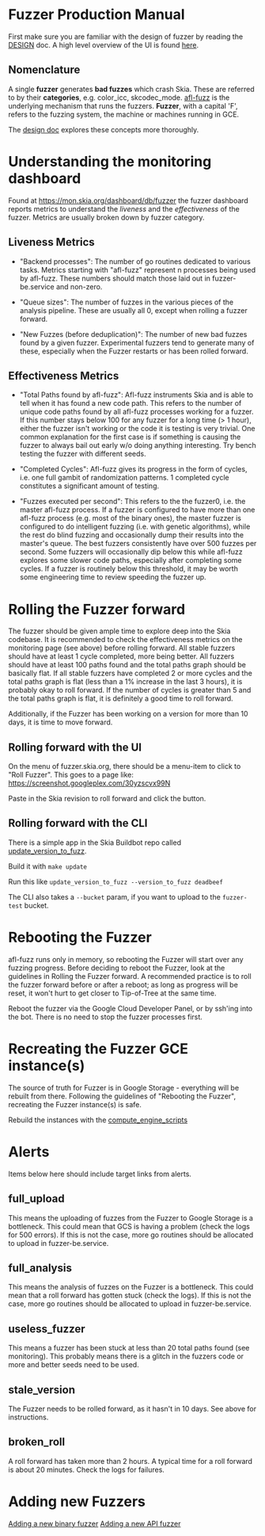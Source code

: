 Fuzzer Production Manual
========================

First make sure you are familiar with the design of fuzzer by reading the
[DESIGN](./DESIGN.md) doc.
A high level overview of the UI is found [here](https://docs.google.com/document/d/1FZZnfEXzuNcjshveX1R35Lp-96-iLJWibNYZ7_WgZjg/edit).

Nomenclature
------------

A single **fuzzer** generates **bad fuzzes** which crash Skia.
These are referred to by their **categories**, e.g. color_icc, skcodec_mode.
[afl-fuzz](http://lcamtuf.coredump.cx/afl/) is the underlying mechanism that runs the fuzzers.
**Fuzzer**, with a capital 'F', refers to the fuzzing system, the machine or machines running in GCE.

The [design doc](./DESIGN.md) explores these concepts more thoroughly.

Understanding the monitoring dashboard
======================================

Found at https://mon.skia.org/dashboard/db/fuzzer the fuzzer dashboard reports metrics to understand the *liveness* and the *effectiveness* of the fuzzer.
Metrics are usually broken down by fuzzer category.

Liveness Metrics
----------------

 - "Backend processes": The number of go routines dedicated to various tasks.
Metrics starting with "afl-fuzz" represent n processes being used by afl-fuzz.
These numbers should match those laid out in fuzzer-be.service and non-zero.

 - "Queue sizes": The number of fuzzes in the various pieces of the analysis pipeline.
These are usually all 0, except when rolling a fuzzer forward.

 - "New Fuzzes (before deduplication)": The number of new bad fuzzes found by a given fuzzer.
Experimental fuzzers tend to generate many of these, especially when the Fuzzer restarts or has been rolled forward.


Effectiveness Metrics
---------------------

- "Total Paths found by afl-fuzz": Afl-fuzz instruments Skia and is able to tell when it has found a new code path.
This refers to the number of unique code paths found by all afl-fuzz processes working for a fuzzer.
If this number stays below 100 for any fuzzer for a long time (> 1 hour), either the fuzzer isn't working or the code it is testing is very trivial.
One common explanation for the first case is if something is causing the fuzzer to always bail out early w/o doing anything interesting.
Try bench testing the fuzzer with different seeds.

- "Completed Cycles": Afl-fuzz gives its progress in the form of cycles, i.e. one full gambit of randomization patterns.
1 completed cycle constitutes a significant amount of testing.

- "Fuzzes executed per second": This refers to the the fuzzer0, i.e. the master afl-fuzz process.
If a fuzzer is configured to have more than one afl-fuzz process (e.g. most of the binary ones), the master fuzzer is configured to do intelligent fuzzing (i.e. with genetic algorithms),
while the rest do blind fuzzing and occasionally dump their results into the master's queue.
The best fuzzers consistently have over 500 fuzzes per second.
Some fuzzers will occasionally dip below this while afl-fuzz explores some slower code paths, especially after completing some cycles.
If a fuzzer is routinely below this threshold, it may be worth some engineering time to review speeding the fuzzer up.


Rolling the Fuzzer forward
======================================

The fuzzer should be given ample time to explore deep into the Skia codebase.
It is recommended to check the effectiveness metrics on the monitoring page (see above) before rolling forward.
All stable fuzzers should have at least 1 cycle completed, more being better.
All fuzzers should have at least 100 paths found and the total paths graph should be basically flat.
If all stable fuzzers have completed 2 or more cycles and the total paths graph is flat (less than a 1% increase in the last 3 hours), it is probably okay to roll forward.
If the number of cycles is greater than 5 and the total paths graph is flat, it is definitely a good time to roll forward.

Additionally, if the Fuzzer has been working on a version for more than 10 days, it is time to move forward.

Rolling forward with the UI
--------------
On the menu of fuzzer.skia.org, there should be a menu-item to click to "Roll Fuzzer".
This goes to a page like:
https://screenshot.googleplex.com/30yzscvx99N

Paste in the Skia revision to roll forward and click the button.

Rolling forward with the CLI
---------------
There is a simple app in the Skia Buildbot repo called [update_version_to_fuzz](https://github.com/google/skia-buildbot/blob/d4feb7c69fecb31f6a5d97786637cfe794f3b356/fuzzer/go/update_version_to_fuzz/main.go).

Build it with `make update`

Run this like `update_version_to_fuzz --version_to_fuzz deadbeef`

The CLI also takes a `--bucket` param, if you want to upload to the `fuzzer-test` bucket.


Rebooting the Fuzzer
====================
afl-fuzz runs only in memory, so rebooting the Fuzzer will start over any fuzzing progress.
Before deciding to reboot the Fuzzer, look at the guidelines in Rolling the Fuzzer forward.
A recommended practice is to roll the fuzzer forward before or after a reboot; as long as progress will be reset, it won't hurt to get closer to Tip-of-Tree at the same time.

Reboot the fuzzer via the Google Cloud Developer Panel, or by ssh'ing into the bot.
There is no need to stop the fuzzer processes first.

Recreating the Fuzzer GCE instance(s)
=====================================
The source of truth for Fuzzer is in Google Storage - everything will be rebuilt from there.
Following the guidelines of "Rebooting the Fuzzer", recreating the Fuzzer instance(s) is safe.

Rebuild the instances with the [compute_engine_scripts](https://github.com/google/skia-buildbot/tree/d4feb7c69fecb31f6a5d97786637cfe794f3b356/compute_engine_scripts/fuzzer)

Alerts
======

Items below here should include target links from alerts.

full_upload
-----------
This means the uploading of fuzzes from the Fuzzer to Google Storage is a bottleneck.
This could mean that GCS is having a problem (check the logs for 500 errors).
If this is not the case, more go routines should be allocated to upload in fuzzer-be.service.

full_analysis
-------------
This means the analysis of fuzzes on the Fuzzer is a bottleneck.
This could mean that a roll forward has gotten stuck (check the logs).
If this is not the case, more go routines should be allocated to upload in fuzzer-be.service.

useless_fuzzer
--------------
This means a fuzzer has been stuck at less than 20 total paths found (see monitoring).
This probably means there is a glitch in the fuzzers code or more and better seeds need to be used.

stale_version
-------------
The Fuzzer needs to be rolled forward, as it hasn't in 10 days.
See above for instructions.

broken_roll
-------------
A roll forward has taken more than 2 hours.  A typical time for a roll forward is about 20 minutes.
Check the logs for failures.

Adding new Fuzzers
======

[Adding a new binary fuzzer](https://docs.google.com/document/d/1QDX0o8yDdmhbjoudNsXc66iuRXRF5XNNqGnzDzX7c2I/edit#)
[Adding a new API fuzzer](https://docs.google.com/document/d/1e3ikXO7SwoBsbsi1MF06vydXRlXvYalVORaiUuOXk2Y/edit)